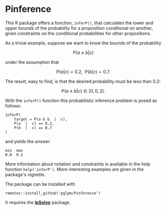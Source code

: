 # Pinference

This R package offers a function, `inferP()`, that calculates the lower and upper bounds of the probability for a proposition conditional on another, given constraints on the conditional probabilities for other propositions.

As a trivial example, suppose we want to know the bounds of the probability

$$
\mathrm{P}(a \land b  \vert  c)
$$

under the assumption that

$$
\mathrm{P}(a  \vert  c) = 0.2  ,\enspace
\mathrm{P}(b  \vert  c) = 0.7  .
$$

The result, easy to find, is that the desired probability must be less than $0.2$:

$$
\mathrm{P}(a \land b  \vert  c) \in [0, 0,2]  .
$$

With the `inferP()` function this probabilistic inference problem is posed as follows:
```
inferP(
    target = P(a & b  |  c),
    P(a  |  c) == 0.2,
    P(b  |  c) == 0.7
)
```
and yields the answer
```
min  max
0.0  0.2
```

More information about notation and constraints is available in the help function `help('inferP')`. More interesting examples are given in the package's vignette.

The package can be installed with
```
remotes::install_github('pglpm/Pinference')
```

It requires the [**lpSolve**](https://cran.r-project.org/package=lpSolve) package.

